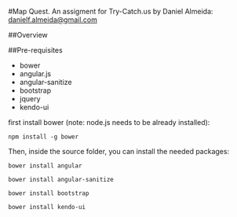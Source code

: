 #Map Quest. An assigment for Try-Catch.us
by Daniel Almeida: danielf.almeida@gmail.com

##Overview


##Pre-requisites
- bower
- angular.js
- angular-sanitize
- bootstrap
- jquery
- kendo-ui

first install bower (note: node.js needs to be already installed):

`npm install -g bower`

Then, inside the source folder, you can install the needed packages:

`bower install angular`

`bower install angular-sanitize`

`bower install bootstrap`

`bower install kendo-ui`
